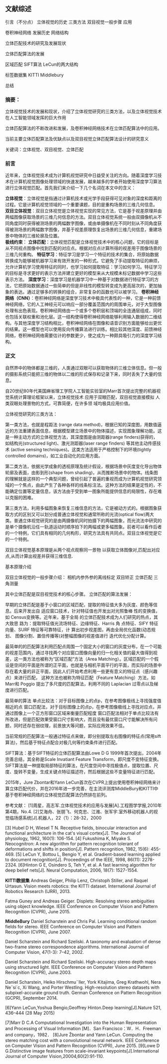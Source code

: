 ## 文献综述  

引言（不分点）
立体视觉的历史
三类方法
双目视觉一般步骤
应用

卷积神经网络
发展历史
网络结构

立体匹配技术的研究及发展现状

立体匹配算法的发展

区域匹配
SIFT算法
LeCun的两大结构

标签数据集
KITTI
Middlebury

总结




### 摘要：
立体视觉技术的发展和现状，介绍了立体视觉研究的三类方法，以及立体视觉技术在人工智能领域发挥的巨大作用  

立体匹配算法的不断改进和发展，及卷积神经网络技术在立体匹配算法中的应用。    

当前主要立体匹配算法及优缺点以及双目视觉立体匹配算法设计的研究意义  

关键词：立体视觉、双目视觉、立体匹配  

### 前言
近年来，立体视觉技术成为计算机视觉研究中日益受关注的方向。随着深度学习技术在计算机视觉图像处理领域的快速发展，越来越多的学者开始使用深度学习算法进行立体视觉匹配。首先我们来介绍一下几个名词在本文中的含义：

**立体视觉**：立体视觉是指通过计算机技术或光学手段获得可见对象的深度和距离的过程。它是计算机视觉领域的一个重要课题，目的是重构场景的三维几何信息。  
**双目立体视觉**：双目立体视觉是立体视觉实现的常见方法，它是基于视差原理并由两幅图像获取场景的三维几何信息的方法。双目立体视觉系统一般由双摄像机从不同角度同时获得被测场景的两幅数字图像，或由单摄像机在不同时刻从不同角度获得被测场景的两幅数字图像，并基于视差原理恢复出场景的三维几何信息，重建场景中物体的三维轮廓及位置。  
**极线约束**：
**立体匹配**：立体视觉匹配是立体视觉技术中的核心问题，它的目标是从不同视点图像中找到匹配的对应点。根据对应点计算所得的视差用于图像场景的三维几何重构。
**特征学习**：特征学习是学习一个特征的技术的集合，将原始数据转换成为能够被机器学习来有效开发的一种形式。它避免了手动提取特征的麻烦，允许计算机学习使用特征的同时，也学习如何提取特征：学习如何学习。特征学习的目标是寻求更好的表示方法并建立更好的模型来从大规模未标记数据中学习这些表示方法。
**深度学习**：深度学习是机器学习中一种基于对数据进行特征学习的方法，它把原始数据通过一些简单的但是非线性的模型转变成为更高层次的，更加抽象的表达。通过足够多的转换的组合，非常复杂的函数也可以被学习。
**卷积神经网络（CNN）**：卷积神经网络是深度学习技术中极具代表性的一种，它是一种前馈神经网络，它的人工神经元可以响应一部分覆盖范围内的周围单元，对于大型图像处理有出色表现。卷积神经网络由一个或多个卷积层和顶端的全连通层组成，同时也包括关联权重和池化层。这一结构使得卷积神经网络能够利用输入数据的二维结构。与其他深度学习结构相比，卷积神经网络在图像和语音识别方面能够给出更优的结果。这一模型也可以使用反向传播算法进行训练。相比较其他深度、前馈神经网络，卷积神经网络需要估计的参数更少，使之成为一种颇具吸引力的深度学习结构。

### 正文
自然界中的物体都是三维的，人类通过双眼可以获取物体的三维立体信息。但一般的摄影系统只能把三维的物体以二维的形式保存和记录下来，同时丢失了大量的信息。



自20世纪80年代美国麻省理工学院人工智能实验室的Marr首次提出完整的机器视觉系统计算理论框架以来，立体视觉技术 应用于双眼匹配，双目视觉直接模拟 人类双眼处理景物的方式，可靠简便，在许多领 域均极具应用价值。


立体视觉研究的三类方法：

第一类方法，也就是程距法 (range data method)，根据已知的深度图，用数值逼近的方法重建表面信息，根据模型建立场景中的物体描述，实现图象理解功能。这是一种主动方式的立体视觉方法，其深度图是由测距器(range finders)获得的，如结构光(structured light)、激光测距器(laser range finders) 等其他主动传感技术 (active sensing techniques)。这类方法适用于严格控制下的环境(tightly controlled domains)，如工业自动化的应用方面。

第二类方法，依据光学成象的透视原理及统计假设，根据场景中灰度变化导出物体轮廓及表面，由影到形(shape from shading)，从而推断场景中的物体。线条图的理解就是这样的一个典型问题，曾经引起了普遍的重视而成为计算机视觉研究领域的一个焦点，由此产生了各种各样的线条标注法。这种方法的结果是定性的，不能确定位置等定量信息，该方法由于受到单一图象所能提供信息的局限性，存在难以克服的困难。

第三类方法，利用多幅图象来恢复三维信息的方法，它是被动方式的。根据图象获取方式的区别又可以划分成普通立体视觉和通常所称的光流(optical flow)两大类。普通立体视觉研究的是由两摄像机同时拍摄下的两幅图象，而光流法中研究的是单个摄像机沿任一轨道运动时顺序拍下的两幅或更多幅图象。前者可以看作后者的一个特例，它们具有相同的几何构形，研究方法具有共同点。双目立体视觉是它的一个特例。


双目立体视觉基本原理是从两个视点观察同一景物 以获取立体图像对,匹配出对应点,从而计算出视差并获得三维信息.

基本原理介绍

双目立体视觉的一般步骤介绍：
相机内参外参的离线标定
双目矫正
立体匹配
三角测量

其中立体匹配是双目视觉技术的核心步骤。
立体匹配的算法发展：

早期的立体匹配是基于小窗口的区域匹配，提取的特征值大多为灰度、颜色等信息。后来开发出自 适应窗口技术，针对特征值也开发出对光照鲁棒 性的变换值，如 Census变换等。近年来，基于全局 的立体匹配技术成为人们研究的热点，其大致思 路为：提取特征值光流场特征、边缘特征、Harris 角 点特征、SIFY 特征向量、SURF 特征等可靠特征，计 算出初步视差图，再由全局优化函数(动态规划、 图像分割、置信传播等)对整幅图像的视差值进行 迭代优化分配计算。

最简单的的匹配算法利用匹配点周围一个固定大小的窗口的灰度分布，在一个可能的视差范围内，通过寻找两个对应窗口图像向量的归一化相关值的最大值得到视差，这一类方法也被称为“区域匹配”方法（Area Matching）。区域匹配的一个假设是空间的平面是所谓的正平面，也就是与相机平面平行的平面，而实际的场景中存在着大量的非正平面，因此人们开始考虑利用一些更有意义的特征点（感兴趣点）来进行匹配， 这种方法也被称为特征匹配（Feature Matching）方法，如 Marr和 Poggio 提出了多尺度的匹配算法，利用不同的 Laplacian 过零点以及梯度进行匹配。


最简单的算法
单点比较法：对于目标图像上的点p，在参考图像极线上寻找强度值相近的点
窗口匹配法，对于目标图像上的点p，在参考图像极线上寻找对应点，并通过图像上一个正方形窗口区域来衡量匹配程度
窗口匹配法相对于单点比较法有所改进，但是匹配效果受窗口尺寸影响大，而且没有最优窗口尺寸能解决所有问题，同时还存在弱纹理，前景放大等问题，实际应用效果不佳。

当前常规的匹配算法一般通过特征点来做，即分别提取左右图像的特征点(常用sift算法)，然后基于特征点配合对极几何等约束条件进行匹配。

SIFT算法：基于SIFT特征的立体匹配算法由Lowe D G 1999年首次提出，2004年完善总结，其全称是Scale Invatiant Feature Transform，即尺度不变特征变换。SIFT算法是一种提取局部特征的算法，在尺度空间中寻找极值点，提取位置、尺度、旋转不变量，生成关键点特征描述符，然后根据这些不变量特征进行匹配。


2015年，Jure Zbontar和Yann LeCun首次在CVPR上提出使用卷积神经网络来计算立体匹配代价，并在2016年进一步完善，在主流评测库MiddleBury和KITTI中基于卷积神经网络的立体视觉匹配算法仍然排在前列。



参考文献：
[1]周星，高志军.立体视觉技术的应用与发展[A].工程图学学报,2010年第4期，No.4.
[2]艾海舟、张朋飞、何克忠、江潍、张军宇.室外移动机器人的视觉临场感系统[J].机器人，22（1）：28-32，2000

[3]	Hubel D H, Wiesel T N. Receptive fields, binocular interaction and functional architecture in the cat's visual cortex[J]. The Journal of physiology, 1962, 160(1): 106-154.
[4]	Fukushima K, Miyake S. Neocognitron: A new algorithm for pattern recognition tolerant of deformations and shifts in position[J]. Pattern recognition, 1982, 15(6): 455-469.
[5]	LeCun Y, Bottou L, Bengio Y, et al. Gradient-based learning applied to document recognition[J]. Proceedings of the IEEE, 1998, 86(11): 2278-2324.
[6]Hinton G E, Osindero S, Teh Y, et al. A fast learning algorithm for deep belief nets[J]. Neural Computation, 2006, 18(7): 1527-1554.


**KITTI数据集**
Andreas Geiger, Philip Lenz, Christoph Stiller, and Raquel Urtasun. Vision meets robotics: the KITTI dataset. International Journal of Robotics Research (IJRR), 2013.

Fatma Guney and Andreas Geiger. Displets: Resolving stereo ambiguities using object knowledge. IEEE Conference on Computer Vision and Pattern Recognition (CVPR), June 2015.

**MiddleBury**
Daniel Scharstein and Chris Pal. Learning conditional random fields for stereo. IEEE Conference on Computer Vision and Pattern Recognition (CVPR), June 2007.

Daniel Scharstein and Richard Szeliski. A taxonomy and evaluation of dense two-frame stereo correspondence algorithms. International Journal of Computer Vision, 47(1-3): 7–42, 2002.

Daniel Scharstein and Richard Szeliski. High-accuracy stereo depth maps using structured light. IEEE Conference on Computer Vision and Pattern Recognition (CVPR), June.2003.

Daniel Scharstein, Heiko Hirschmu¨ller, York Kitajima, Greg Krathwohl, Nera Neˇsi´c, Xi Wang, and Porter Westling. High-resolution stereo datasets with subpixel-accurate ground truth. German Conference on Pattern Recognition (GCPR), September 2014.




[6]Yann LeCun,Yoshua Bengio,Geoffrey Hinton.Deep learning[J].Nature 521, 436–444 (28 May 2015)

[7]Marr D C.A Computational Investigation into the Human
Representation and Processing of Visual  Information [M]．San Francisco：W．H．Freeman and company，1982．
[8]Jure Žbontar and Yann LeCun. Computing the stereo matching cost with a convolutional neural network. IEEE Conference on Computer Vision and Pattern Recognition (CVPR), June 2015.
[9]Lowe D G.Distinctive image features from scale-invariant keypoints[J].International Journal of Computer Vision,20004,60(2):91-110.
